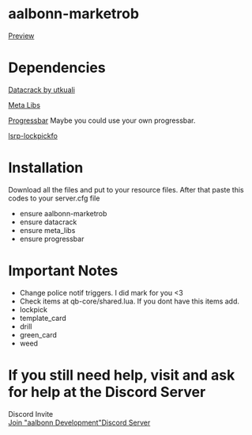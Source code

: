 # aalbonn-marketrob

<summary> <a href="https://www.youtube.com/watch?v=-53uNdYNbtIE">Preview</a> </summary>


# Dependencies
 
 <a href="https://github.com/utkuali/datacrack">Datacrack by utkuali</a>
 
 <a href="https://github.com/meta-hub/meta_libs">Meta Libs</a>
 
 <a href="https://github.com/aalbonn/progressbar-for-qbcore">Progressbar</a> Maybe you could use your own progressbar.
 
 <a href="https://github.com/aalbonn/lsrp-lockpickfo">lsrp-lockpickfo</a>
 
# Installation 
 Download all the files and put to your resource files. After that paste this codes to your server.cfg file
 * ensure aalbonn-marketrob
 * ensure datacrack
 * ensure meta_libs
 * ensure progressbar
 
 # Important Notes
  * Change police notif triggers. I did mark for you <3 
  * Check items at qb-core/shared.lua. If you dont have this items add.
   * lockpick
   * template_card
   * drill
   * green_card
   * weed
   
# If you still need help, visit and ask for help at the Discord Server

<summary>Discord Invite</summary>
   <a href="https://discord.gg/M6Wd6bHhXE">Join "aalbonn Development"Discord Server</a>

 
 
 
